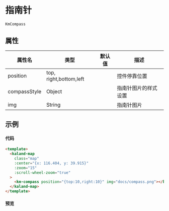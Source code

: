 # 指南针

`KmCompass` 

## 属性

| 属性名         | 类型                           | 默认值 | 描述               |
| -------------- | ------------------------------ | ------ | ------------------ |
| position       | top, right,bottom,left        |        | 控件停靠位置       |
| compassStyle | Object                         |        | 指南针图片的样式设置 |
| img   | String | |指南针图片

## 示例

#### 代码

```html
<template>
  <kaland-map
    class="map"
    :center="{x: 116.404, y: 39.915}"
    :zoom="15"
    :scroll-wheel-zoom="true"
  >
    <km-compass position="{top:10,right:10}" img="docs/compass.png"></km-compass>
  </kaland-map>
</template>
```

#### 预览

